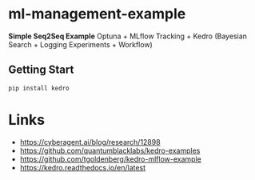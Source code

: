 # ml-management-example

**Simple Seq2Seq Example**
Optuna + MLflow Tracking + Kedro (Bayesian Search + Logging Experiments + Workflow)

## Getting Start

```
pip install kedro
```





# Links

- https://cyberagent.ai/blog/research/12898
- https://github.com/quantumblacklabs/kedro-examples
- https://github.com/tgoldenberg/kedro-mlflow-example
- https://kedro.readthedocs.io/en/latest



